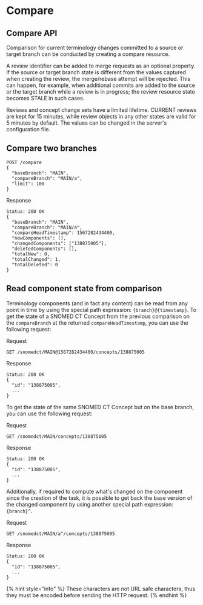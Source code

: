 # Compare

## Compare API

Comparison for current terminology changes committed to a source or target branch can be conducted by creating a compare resource.

A review identifier can be added to merge requests as an optional property. If the source or target branch state is different from the values captured when creating the review, the merge/rebase attempt will be rejected. This can happen, for example, when additional commits are added to the source or the target branch while a review is in progress; the review resource state becomes STALE in such cases.

Reviews and concept change sets have a limited lifetime. CURRENT reviews are kept for 15 minutes, while review objects in any other states are valid for 5 minutes by default. The values can be changed in the server's configuration file.

## Compare two branches

```
POST /compare 
{
  "baseBranch": "MAIN",
  "compareBranch": "MAIN/a",
  "limit": 100
}
```

Response

```
Status: 200 OK
{
  "baseBranch": "MAIN",
  "compareBranch": "MAIN/a",
  "compareHeadTimestamp": 1567282434400,
  "newComponents": [],
  "changedComponents": ["138875005"],
  "deletedComponents": [],
  "totalNew": 0,
  "totalChanged": 1,
  "totalDeleted": 0
}
```

## Read component state from comparison

Terminology components (and in fact any content) can be read from any point in time by using the special path expression: `{branch}@{timestamp}`. To get the state of a SNOMED CT Concept from the previous comparison on the `compareBranch` at the returned `compareHeadTimestamp`, you can use the following request:

Request

```
GET /snomedct/MAIN@1567282434400/concepts/138875005
```

Response

```
Status: 200 OK
{
  "id": "138875005",
  ...
}
```

To get the state of the same SNOMED CT Concept but on the base branch, you can use the following request:

Request

```
GET /snomedct/MAIN/concepts/138875005
```

Response

```
Status: 200 OK
{
  "id": "138875005",
  ...
}
```

Additionally, if required to compute what's changed on the component since the creation of the task, it is possible to get back the base version of the changed component by using another special path expression: `{branch}^`.

Request

```
GET /snomedct/MAIN/a^/concepts/138875005
```

Response

```
Status: 200 OK
{
  "id": "138875005",
  ...
}
```

{% hint style="info" %}
These characters are not URL safe characters, thus they must be encoded before sending the HTTP request.
{% endhint %}
